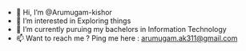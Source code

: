 - 👋 Hi, I’m @Arumugam-kishor
- 👀 I’m interested in Exploring things
- 🌱 I’m currently puruing my bachelors in Information Technology
- 📫 Want to reach me ? Ping me here : arumugam.ak311@gmail.com

<!---
Arumugam-kishor/Arumugam-kishor is a ✨ special ✨ repository because its `README.md` (this file) appears on your GitHub profile.
You can click the Preview link to take a look at your changes.
--->
